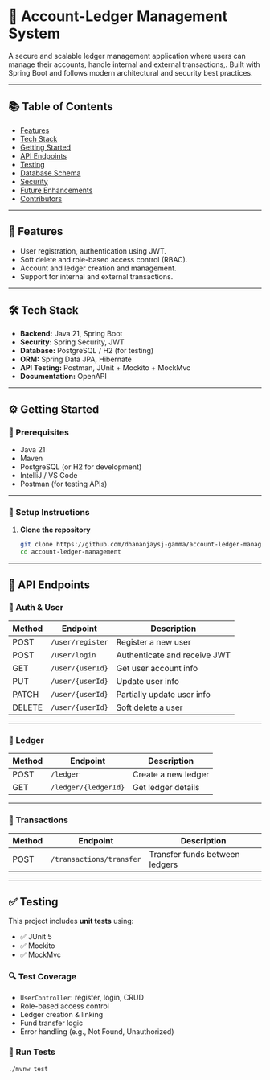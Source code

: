 # 🧾 Account-Ledger Management System

A secure and scalable  ledger management application where users can manage their accounts, handle internal and external transactions,. Built with Spring Boot and follows modern architectural and security best practices.

---

## 📚 Table of Contents

- [Features](#-features)
- [Tech Stack](#-tech-stack)
- [Getting Started](#-getting-started)
- [API Endpoints](#-api-endpoints)
- [Testing](#-testing)
- [Database Schema](#-database-schema)
- [Security](#-security)
- [Future Enhancements](#-future-enhancements)
- [Contributors](#-contributors)

---

## 🚀 Features

- User registration, authentication using JWT.
- Soft delete and role-based access control (RBAC).
- Account and ledger creation and management.
- Support for internal and external transactions.

---

## 🛠 Tech Stack

- **Backend:** Java 21, Spring Boot
- **Security:** Spring Security, JWT
- **Database:** PostgreSQL / H2 (for testing)
- **ORM:** Spring Data JPA, Hibernate
- **API Testing:** Postman, JUnit + Mockito + MockMvc
- **Documentation:** OpenAPI

---

## ⚙️ Getting Started

### 📌 Prerequisites

- Java 21
- Maven
- PostgreSQL (or H2 for development)
- IntelliJ / VS Code
- Postman (for testing APIs)

---

### 🚀 Setup Instructions

1. **Clone the repository**
   ```bash
   git clone https://github.com/dhananjaysj-gamma/account-ledger-management.git
   cd account-ledger-management

---

## 📩 API Endpoints

### 👤 Auth & User

| Method | Endpoint             | Description                    |
|--------|----------------------|--------------------------------|
| POST   | `/user/register`     | Register a new user            |
| POST   | `/user/login`        | Authenticate and receive JWT   |
| GET    | `/user/{userId}`     | Get user account info          |
| PUT    | `/user/{userId}`     | Update user info               |
| PATCH  | `/user/{userId}`     | Partially update user info     |
| DELETE | `/user/{userId}`     | Soft delete a user             |

---

### 📒 Ledger

| Method | Endpoint              | Description            |
|--------|-----------------------|------------------------|
| POST   | `/ledger`             | Create a new ledger    |
| GET    | `/ledger/{ledgerId}`  | Get ledger details     |

---

### 💸 Transactions

| Method | Endpoint                   | Description                        |
|--------|----------------------------|------------------------------------|
| POST   | `/transactions/transfer`   | Transfer funds between ledgers     |

---

## ✅ Testing

This project includes **unit tests** using:

- ✅ JUnit 5  
- ✅ Mockito  
- ✅ MockMvc  

### 🔍 Test Coverage

- `UserController`: register, login, CRUD
- Role-based access control
- Ledger creation & linking
- Fund transfer logic
- Error handling (e.g., Not Found, Unauthorized)

### 🧪 Run Tests

```bash
./mvnw test
   

